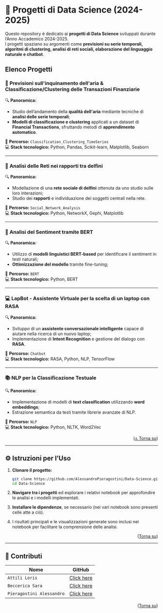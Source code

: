 # 📘 Progetti di Data Science (2024-2025)

Questo repository è dedicato ai **progetti di Data Science** sviluppati durante l’Anno Accademico 2024-2025.  
I progetti spaziano su argomenti come **previsioni su serie temporali, algoritmi di clustering, analisi di reti sociali, elaborazione del linguaggio naturale e chatbot**.

## Elenco Progetti

### 🧠 **Previsioni sull'inquinamento dell'aria & Classificazione/Clustering delle Transazioni Finanziarie**  
🔍 **Panoramica:**  
- Studio dell’andamento della **qualità dell'aria** mediante tecniche di **analisi delle serie temporali**;  
- **Modelli di classificazione e clustering** applicati a un dataset di **Financial Transactions**, sfruttando metodi di **apprendimento automatico**.

📁 **Percorso:** `Classification_Clustering_TimeSeries`  
💻 **Stack tecnologico:** Python, Pandas, Scikit-learn, Matplotlib, Seaborn  

---

### 🐬 **Analisi delle Reti nei rapporti tra delfini**  
🔍 **Panoramica:**  
- Modellazione di una **rete sociale di delfini** ottenuta da uno studio sulle loro interazioni;  
- Studio dei **rapporti** e individuazione dei soggetti centrali nella rete.

📁 **Percorso:** `Social_Network_Analysis`  
💻 **Stack tecnologico:** Python, NetworkX, Gephi, Matplotlib  

---

### 🧾 **Analisi del Sentiment tramite BERT**  
🔍 **Panoramica:**  
- Utilizzo di **modelli linguistici BERT-based** per identificare il sentiment in testi naturali;  
- **Ottimizzazione del modello** tramite fine-tuning;  

📁 **Percorso:** `BERT`  
💻 **Stack tecnologico:** Python, BERT  

---

###  💻 **LapBot - Assistente Virtuale per la scelta di un laptop con RASA**  
🔍 **Panoramica:**  
- Sviluppo di un **assistente conversazionale intelligente** capace di aiutare nella ricerca di un nuovo laptop;  
- Implementazione di **Intent Recognition** e gestione del dialogo con **RASA**.

📁 **Percorso:** `Chatbot`  
💻 **Stack tecnologico:** RASA, Python, NLP, TensorFlow  

---

### 📚 **NLP per la Classificazione Testuale**  
🔍 **Panoramica:**  
- Implementazione di modelli di **text classification** utilizzando **word embeddings**;  
- Estrazione semantica da testi tramite librerie avanzate di NLP.

📁 **Percorso:** `NLP`  
💻 **Stack tecnologico:** Python, NLTK, Word2Vec  

<p align="right">(<a href="#readme-top">🔝 Torna su</a>)</p>

---

## ⚙️ Istruzioni per l’Uso  
1. **Clonare il progetto:**  
   ```bash
   git clone https://github.com/AlessandroPieragostini/Data-Science.git
   cd Data-Science
    ```
2. **Navigare tra i progetti** ed esplorare i relativi notebook per approfondire le analisi e i modelli implementati.
 
3. **Installare le dipendenze**, se necessario (nei vari notebook sono presenti celle atte a ciò).

4. I risultati principali e le visualizzazioni generate sono inclusi nei notebook per facilitare la comprensione delle analisi.

<p align="right">(<a href="#readme-top">Torna su</a>)</p>

---

## 🤝 Contributi

|Nome | GitHub |
|-----------|--------|
| `Attili Loris` | [Click here](https://github.com/AttiliLoris) |
| `Beccerica Sara` | [Click here](https://github.com/sarabeccerica) |
| `Pieragostini Alessandro` | [Click here](https://github.com/AlessandroPieragostini) |

<p align="right">(<a href="#readme-top">Torna su</a>)</p>
